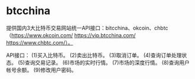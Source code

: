 btcchina
========
提供国内3大比特币交易网站统一API接口：bitcchina、okcoin、chbtc（https://www.okcoin.com/  https://vip.btcchina.com/  https://www.chbtc.com/）。

API接口：
   (1)买入比特币。
   (2)卖出比特币。
   (3)取消订单。
   (4)查询订单处理状态。
   (5)查询交易记录。
   (6)市场的实时行情。
   (7)市场的深度行情。
   (8)查询用户帐号余额。
   (9)修改用户密码。
